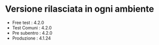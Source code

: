 # Versione rilasciata in ogni ambiente

- Free test : 4.2.0
- Test Comuni : 4.2.0
- Pre subentro : 4.2.0
- Produzione : 4.1.24
